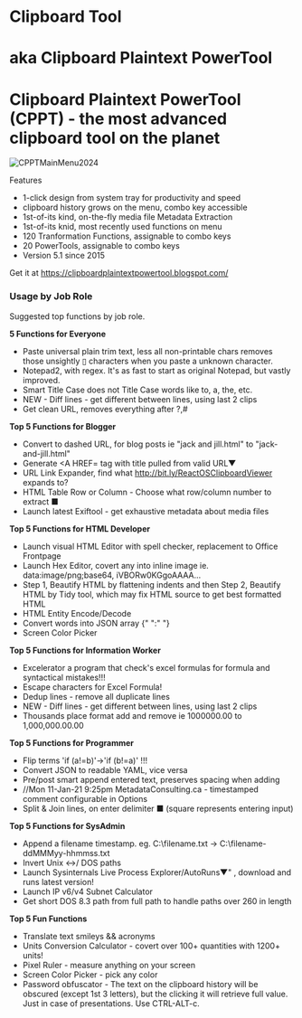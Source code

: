 # Clipboard Tool
# aka Clipboard Plaintext PowerTool

<h1>Clipboard Plaintext PowerTool (CPPT) - the most advanced clipboard tool on the planet</h1>

![CPPTMainMenu2024](https://github.com/markpahulje/clipboardplaintextpowertool/assets/19364586/5d8715d0-dbf1-40ac-8554-8e60be069bbb)

Features

* 1-click design from system tray for productivity and speed
* clipboard history grows on the menu, combo key accessible
* 1st-of-its kind, on-the-fly media file Metadata Extraction
* 1st-of-its knid, most recently used functions on menu
* 120 Tranformation Functions, assignable to combo keys
* 20 PowerTools, assignable to combo keys
* Version 5.1 since 2015



Get it at <a href="https://clipboardplaintextpowertool.blogspot.com/" target="_blank">https://clipboardplaintextpowertool.blogspot.com/</a>

<h3>Usage by Job Role</h3>

Suggested top functions by job role.

**5 Functions for Everyone**

* Paste universal plain trim text, less all non-printable chars removes those unsightly ▯ characters when you paste a unknown character.
* Notepad2, with regex. It's as fast to start as original Notepad, but vastly improved.
* Smart Title Case does not Title Case words like to, a, the, etc.
* NEW - Diff lines - get different between lines, using last 2 clips
* Get clean URL, removes everything after ?,#

**Top 5 Functions for Blogger**

* Convert to dashed URL, for blog posts ie "jack and jill.html" to "jack-and-jill.html"
* Generate <A HREF= tag with title pulled from valid URL▼
* URL Link Expander, find what http://bit.ly/ReactOSClipboardViewer expands to?
* HTML Table Row or Column - Choose what row/column number to extract ■
* Launch latest Exiftool - get exhaustive metadata about media files

**Top 5 Functions for HTML Developer**

* Launch visual HTML Editor with spell checker, replacement to Office Frontpage
* Launch Hex Editor, covert any into inline image ie. data:image/png;base64, iVBORw0KGgoAAAA...
* Step 1, Beautify HTML by flattening indents and then Step 2, Beautify HTML by Tidy tool, which may fix HTML source to get best formatted HTML
* HTML Entity Encode/Decode
* Convert words into JSON array {" ":" "}
* Screen Color Picker

**Top 5 Functions for Information Worker**

* Excelerator a program that check's excel formulas for formula and syntactical mistakes!!!
* Escape characters for Excel Formula!
* Dedup lines - remove all duplicate lines
* NEW - Diff lines - get different between lines, using last 2 clips
* Thousands place format add and remove ie 1000000.00 to 1,000,000.00.00

**Top 5 Functions for Programmer**

* Flip terms 'if (a!=b)'->'if (b!=a)' !!!
* Convert JSON to readable YAML, vice versa
* Pre/post smart append entered text, preserves spacing when adding
* //Mon 11-Jan-21 9:25pm MetadataConsulting.ca - timestamped comment configurable in Options
* Split & Join lines, on enter delimiter ■ (square represents entering input)

**Top 5 Functions for SysAdmin**

* Append a filename timestamp. eg. C:\filename.txt -> C:\filename-ddMMMyy-hhmmss.txt
* Invert Unix \<->/ DOS paths
* Launch Sysinternals Live Process Explorer/AutoRuns▼" , download and runs latest version!
* Launch IP v6/v4 Subnet Calculator
* Get short DOS 8.3 path from full path to handle paths over 260 in length

**Top 5 Fun Functions**

* Translate text smileys && acronyms
* Units Conversion Calculator - covert over 100+ quantities with 1200+ units!
* Pixel Ruler - measure anything on your screen
* Screen Color Picker - pick any color
* Password obfuscator - The text on the clipboard history will be obscured (except 1st 3 letters), but the clicking it will retrieve full value. Just in case of presentations. Use CTRL-ALT-c.

